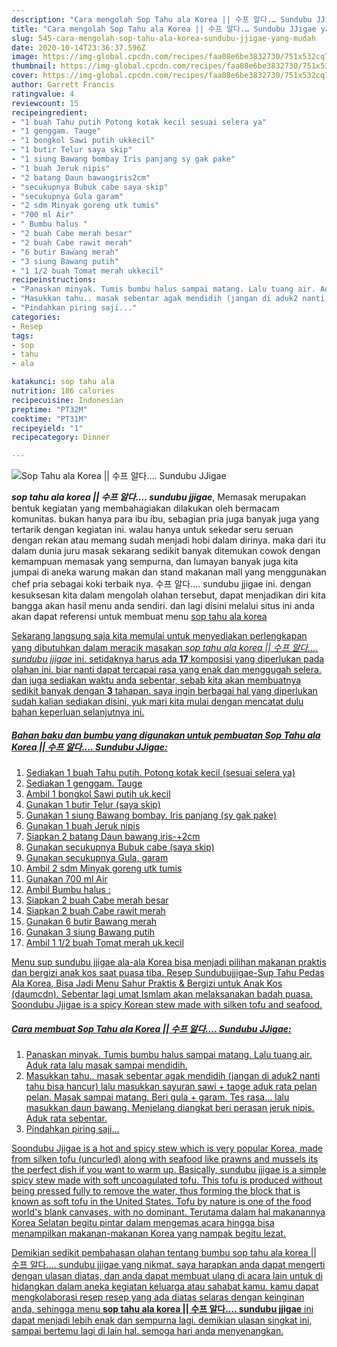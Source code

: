 ```yaml
---
description: "Cara mengolah Sop Tahu ala Korea || 수프 알다.… Sundubu JJigae yang mudah"
title: "Cara mengolah Sop Tahu ala Korea || 수프 알다.… Sundubu JJigae yang mudah"
slug: 545-cara-mengolah-sop-tahu-ala-korea-sundubu-jjigae-yang-mudah
date: 2020-10-14T23:36:37.596Z
image: https://img-global.cpcdn.com/recipes/faa08e6be3832730/751x532cq70/sop-tahu-ala-korea-수프-알다…-sundubu-jjigae-foto-resep-utama.jpg
thumbnail: https://img-global.cpcdn.com/recipes/faa08e6be3832730/751x532cq70/sop-tahu-ala-korea-수프-알다…-sundubu-jjigae-foto-resep-utama.jpg
cover: https://img-global.cpcdn.com/recipes/faa08e6be3832730/751x532cq70/sop-tahu-ala-korea-수프-알다…-sundubu-jjigae-foto-resep-utama.jpg
author: Garrett Francis
ratingvalue: 4
reviewcount: 15
recipeingredient:
- "1 buah Tahu putih Potong kotak kecil sesuai selera ya"
- "1 genggam. Tauge"
- "1 bongkol Sawi putih ukkecil"
- "1 butir Telur saya skip"
- "1 siung Bawang bombay Iris panjang sy gak pake"
- "1 buah Jeruk nipis"
- "2 batang Daun bawangiris2cm"
- "secukupnya Bubuk cabe saya skip"
- "secukupnya Gula garam"
- "2 sdm Minyak goreng utk tumis"
- "700 ml Air"
- " Bumbu halus "
- "2 buah Cabe merah besar"
- "2 buah Cabe rawit merah"
- "6 butir Bawang merah"
- "3 siung Bawang putih"
- "1 1/2 buah Tomat merah ukkecil"
recipeinstructions:
- "Panaskan minyak. Tumis bumbu halus sampai matang. Lalu tuang air. Aduk rata lalu masak sampai mendidih."
- "Masukkan tahu.. masak sebentar agak mendidih (jangan di aduk2 nanti tahu bisa hancur) lalu masukkan sayuran sawi + taoge aduk rata pelan pelan. Masak sampai matang. Beri gula + garam. Tes rasa... lalu masukkan daun bawang. Menjelang diangkat beri perasan jeruk nipis. Aduk rata sebentar."
- "Pindahkan piring saji..."
categories:
- Resep
tags:
- sop
- tahu
- ala

katakunci: sop tahu ala 
nutrition: 186 calories
recipecuisine: Indonesian
preptime: "PT32M"
cooktime: "PT31M"
recipeyield: "1"
recipecategory: Dinner

---
```



![Sop Tahu ala Korea || 수프 알다.… Sundubu JJigae](https://img-global.cpcdn.com/recipes/faa08e6be3832730/751x532cq70/sop-tahu-ala-korea-수프-알다…-sundubu-jjigae-foto-resep-utama.jpg)

<b><i>sop tahu ala korea || 수프 알다.… sundubu jjigae</i></b>, Memasak merupakan bentuk kegiatan yang membahagiakan dilakukan oleh bermacam komunitas. bukan hanya para ibu ibu, sebagian pria juga banyak juga yang tertarik dengan kegiatan ini. walau hanya untuk sekedar seru seruan dengan rekan atau memang sudah menjadi hobi dalam dirinya. maka dari itu dalam dunia juru masak sekarang sedikit banyak ditemukan cowok dengan kemampuan memasak yang sempurna, dan lumayan banyak juga kita jumpai di aneka warung makan dan stand makanan mall yang menggunakan chef pria sebagai koki terbaik nya.
 수프 알다.… sundubu jjigae ini. dengan kesuksesan kita dalam mengolah olahan tersebut, dapat menjadikan diri kita bangga akan hasil menu anda sendiri. dan lagi disini melalui situs ini anda akan dapat referensi untuk membuat menu <u>sop tahu ala korea 

Sekarang langsung saja kita memulai untuk menyediakan perlengkapan yang dibutuhkan dalam meracik masakan <u><i>sop tahu ala korea || 수프 알다.… sundubu jjigae</i></u> ini. setidaknya harus ada <b>17</b> komposisi yang diperlukan pada olahan ini. biar nanti dapat tercapai rasa yang enak dan menggugah selera. dan juga sediakan waktu anda sebentar, sebab kita akan membuatnya sedikit banyak dengan <b>3</b> tahapan. saya ingin berbagai hal yang diperlukan sudah kalian sediakan disini, yuk mari kita mulai dengan mencatat dulu bahan keperluan selanjutnya ini.

<!--inarticleads1-->

##### Bahan baku dan bumbu yang digunakan untuk pembuatan Sop Tahu ala Korea || 수프 알다.… Sundubu JJigae:

1. Sediakan 1 buah Tahu putih. Potong kotak kecil (sesuai selera ya)
1. Sediakan 1 genggam. Tauge
1. Ambil 1 bongkol Sawi putih uk.kecil
1. Gunakan 1 butir Telur (saya skip)
1. Gunakan 1 siung Bawang bombay. Iris panjang (sy gak pake)
1. Gunakan 1 buah Jeruk nipis
1. Siapkan 2 batang Daun bawang,iris-+2cm
1. Gunakan secukupnya Bubuk cabe (saya skip)
1. Gunakan secukupnya Gula, garam
1. Ambil 2 sdm Minyak goreng utk tumis
1. Gunakan 700 ml Air
1. Ambil  Bumbu halus :
1. Siapkan 2 buah Cabe merah besar
1. Siapkan 2 buah Cabe rawit merah
1. Gunakan 6 butir Bawang merah
1. Gunakan 3 siung Bawang putih
1. Ambil 1 1/2 buah Tomat merah uk.kecil


Menu sup sundubu jjigae ala-ala Korea bisa menjadi pilihan makanan praktis dan bergizi anak kos saat puasa tiba. Resep Sundubujjigae-Sup Tahu Pedas Ala Korea, Bisa Jadi Menu Sahur Praktis &amp; Bergizi untuk Anak Kos (daumcdn). Sebentar lagi umat Ismlam akan melaksanakan badah puasa. Soondubu Jjigae is a spicy Korean stew made with silken tofu and seafood. 

<!--inarticleads2-->

##### Cara membuat Sop Tahu ala Korea || 수프 알다.… Sundubu JJigae:

1. Panaskan minyak. Tumis bumbu halus sampai matang. Lalu tuang air. Aduk rata lalu masak sampai mendidih.
1. Masukkan tahu.. masak sebentar agak mendidih (jangan di aduk2 nanti tahu bisa hancur) lalu masukkan sayuran sawi + taoge aduk rata pelan pelan. Masak sampai matang. Beri gula + garam. Tes rasa... lalu masukkan daun bawang. Menjelang diangkat beri perasan jeruk nipis. Aduk rata sebentar.
1. Pindahkan piring saji...


Soondubu Jjigae is a hot and spicy stew which is very popular Korea, made from silken tofu (uncurled) along with seafood like prawns and mussels its the perfect dish if you want to warm up. Basically, sundubu jjigae is a simple spicy stew made with soft uncoagulated tofu. This tofu is produced without being pressed fully to remove the water, thus forming the block that is known as soft tofu in the United States. Tofu by nature is one of the food world&#39;s blank canvases, with no dominant. Terutama dalam hal makanannya Korea Selatan begitu pintar dalam mengemas acara hingga bisa menampilkan makanan-makanan Korea yang nampak begitu lezat. 

Demikian sedikit pembahasan olahan tentang bumbu <u>sop tahu ala korea || 수프 알다.… sundubu jjigae</u> yang nikmat. saya harapkan anda dapat mengerti dengan ulasan diatas, dan anda dapat membuat ulang di acara lain untuk di hidangkan dalam aneka kegiatan keluarga atau sahabat kamu. kamu dapat mengkolaborasi resep resep yang ada diatas selaras dengan keinginan anda, sehingga menu <b>sop tahu ala korea || 수프 알다.… sundubu jjigae</b> ini dapat menjadi lebih enak dan sempurna lagi. demikian ulasan singkat ini, sampai bertemu lagi di lain hal. semoga hari anda menyenangkan.
